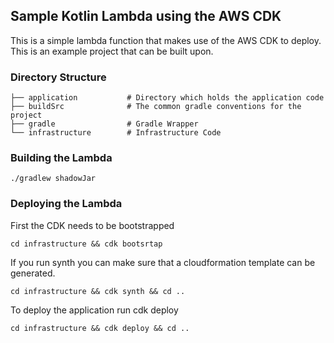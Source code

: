 ## Sample Kotlin Lambda using the AWS CDK
This is a simple lambda function that makes use
of the AWS CDK to deploy.  This is an example project that can be built upon.


### Directory Structure
```shell
├── application           # Directory which holds the application code
├── buildSrc              # The common gradle conventions for the project
├── gradle                # Gradle Wrapper
└── infrastructure        # Infrastructure Code
```

### Building the Lambda
```shell
./gradlew shadowJar
```

### Deploying the Lambda
First the CDK needs to be bootstrapped
```shell
cd infrastructure && cdk bootsrtap
```

If you run synth you can make sure that a cloudformation template can be generated.
```shell
cd infrastructure && cdk synth && cd ..
```

To deploy the application run cdk deploy
```shell
cd infrastructure && cdk deploy && cd ..
```


